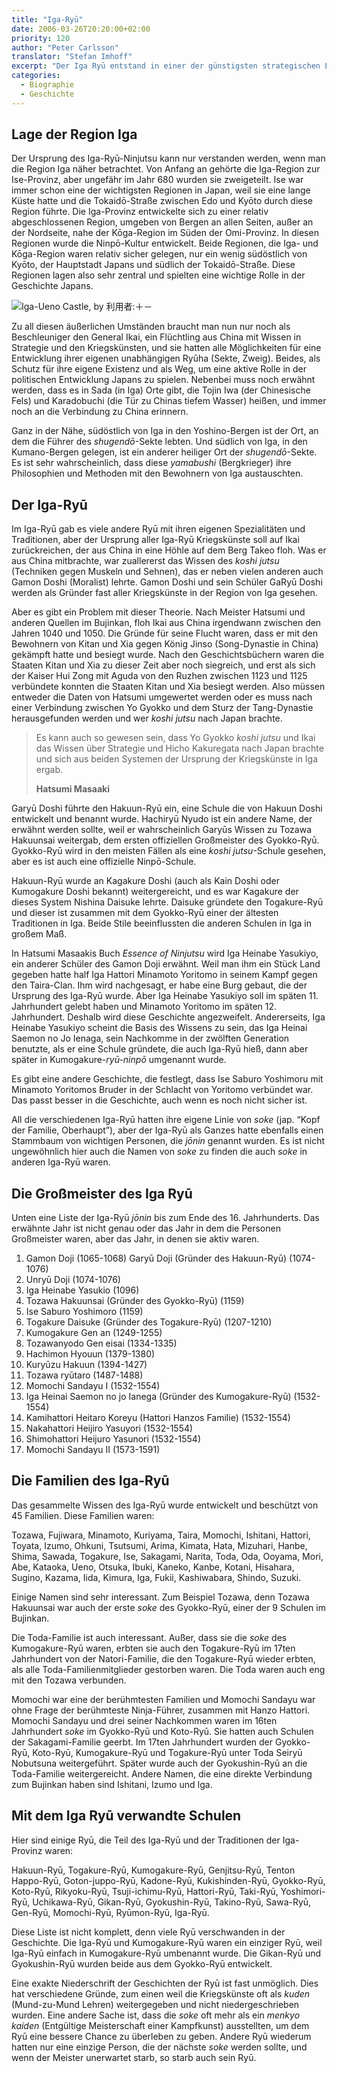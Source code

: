 ```yaml
---
title: "Iga-Ryū"
date: 2006-03-26T20:20:00+02:00
priority: 120
author: "Peter Carlsson"
translator: "Stefan Imhoff"
excerpt: "Der Iga Ryū entstand in einer der günstigsten strategischen Lagen der Region, in unzugänglichen Gebirgs- und Waldregionen, nahe wichtiger Hauptverkehrswege."
categories:
  - Biographie
  - Geschichte
---
```


## Lage der Region Iga

Der Ursprung des Iga-Ryū-Ninjutsu kann nur verstanden werden, wenn man die Region Iga näher betrachtet. Von Anfang an gehörte die Iga-Region zur Ise-Provinz, aber ungefähr im Jahr 680 wurden sie zweigeteilt. Ise war immer schon eine der wichtigsten Regionen in Japan, weil sie eine lange Küste hatte und die Tokaidō-Straße zwischen Edo und Kyōto durch diese Region führte. Die Iga-Provinz entwickelte sich zu einer relativ abgeschlossenen Region, umgeben von Bergen an allen Seiten, außer an der Nordseite, nahe der Kōga-Region im Süden der Omi-Provinz. In diesen Regionen wurde die Ninpō-Kultur entwickelt. Beide Regionen, die Iga- und Kōga-Region waren relativ sicher gelegen, nur ein wenig südöstlich von Kyōto, der Hauptstadt Japans und südlich der Tokaidō-Straße. Diese Regionen lagen also sehr zentral und spielten eine wichtige Rolle in der Geschichte Japans.

![Iga-Ueno Castle, by 利用者:＋－](/assets/images/book/iga-ueno-castle.jpg "Iga-Ueno Castle, by 利用者:＋－")

Zu all diesen äußerlichen Umständen braucht man nun nur noch als Beschleuniger den General Ikai, ein Flüchtling aus China mit Wissen in Strategie und den Kriegskünsten, und sie hatten alle Möglichkeiten für eine Entwicklung ihrer eigenen unabhängigen Ryūha (Sekte, Zweig). Beides, als Schutz für ihre eigene Existenz und als Weg, um eine aktive Rolle in der politischen Entwicklung Japans zu spielen. Nebenbei muss noch erwähnt werden, dass es in Sada (in Iga) Orte gibt, die Tojin Iwa (der Chinesische Fels) und Karadobuchi (die Tür zu Chinas tiefem Wasser) heißen, und immer noch an die Verbindung zu China erinnern.

Ganz in der Nähe, südöstlich von Iga in den Yoshino-Bergen ist der Ort, an dem die Führer des _shugendō_-Sekte lebten. Und südlich von Iga, in den Kumano-Bergen gelegen, ist ein anderer heiliger Ort der _shugendō_-Sekte. Es ist sehr wahrscheinlich, dass diese _yamabushi_ (Bergkrieger) ihre Philosophien und Methoden mit den Bewohnern von Iga austauschten.

## Der Iga-Ryū

Im Iga-Ryū gab es viele andere Ryū mit ihren eigenen Spezialitäten und Traditionen, aber der Ursprung aller Iga-Ryū Kriegskünste soll auf Ikai zurückreichen, der aus China in eine Höhle auf dem Berg Takeo floh. Was er aus China mitbrachte, war zuallererst das Wissen des _koshi jutsu_ (Techniken gegen Muskeln und Sehnen), das er neben vielen anderen auch Gamon Doshi (Moralist) lehrte. Gamon Doshi und sein Schüler GaRyū Doshi werden als Gründer fast aller Kriegskünste in der Region von Iga gesehen.

Aber es gibt ein Problem mit dieser Theorie. Nach Meister Hatsumi und anderen Quellen im Bujinkan, floh Ikai aus China irgendwann zwischen den Jahren 1040 und 1050. Die Gründe für seine Flucht waren, dass er mit den Bewohnern von Kitan und Xia gegen König Jinso (Song-Dynastie in China) gekämpft hatte und besiegt wurde. Nach den Geschichtsbüchern waren die Staaten Kitan und Xia zu dieser Zeit aber noch siegreich, und erst als sich der Kaiser Hui Zong mit Aguda von den Ruzhen zwischen 1123 und 1125 verbündete konnten die Staaten Kitan und Xia besiegt werden. Also müssen entweder die Daten von Hatsumi umgewertet werden oder es muss nach einer Verbindung zwischen Yo Gyokko und dem Sturz der Tang-Dynastie herausgefunden werden und wer _koshi jutsu_ nach Japan brachte.

> Es kann auch so gewesen sein, dass Yo Gyokko _koshi jutsu_ und Ikai das Wissen über Strategie und Hicho Kakuregata nach Japan brachte und sich aus beiden Systemen der Ursprung der Kriegskünste in Iga ergab.
>
> **Hatsumi Masaaki**

Garyū Doshi führte den Hakuun-Ryū ein, eine Schule die von Hakuun Doshi entwickelt und benannt wurde. Hachiryū Nyudo ist ein andere Name, der erwähnt werden sollte, weil er wahrscheinlich Garyūs Wissen zu Tozawa Hakuunsai weitergab, dem ersten offiziellen Großmeister des Gyokko-Ryū. Gyokko-Ryū wird in den meisten Fällen als eine _koshi jutsu_-Schule gesehen, aber es ist auch eine offizielle Ninpō-Schule.

Hakuun-Ryū wurde an Kagakure Doshi (auch als Kain Doshi oder Kumogakure Doshi bekannt) weitergereicht, und es war Kagakure der dieses System Nishina Daisuke lehrte. Daisuke gründete den Togakure-Ryū und dieser ist zusammen mit dem Gyokko-Ryū einer der ältesten Traditionen in Iga. Beide Stile beeinflussten die anderen Schulen in Iga in großem Maß.

In Hatsumi Masaakis Buch <cite>Essence of Ninjutsu</cite> wird Iga Heinabe Yasukiyo, ein anderer Schüler des Gamon Doji erwähnt. Weil man ihm ein Stück Land gegeben hatte half Iga Hattori Minamoto Yoritomo in seinem Kampf gegen den Taira-Clan. Ihm wird nachgesagt, er habe eine Burg gebaut, die der Ursprung des Iga-Ryū wurde. Aber Iga Heinabe Yasukiyo soll im späten 11. Jahrhundert gelebt haben und Minamoto Yoritomo im späten 12. Jahrhundert. Deshalb wird diese Geschichte angezweifelt. Andererseits, Iga Heinabe Yasukiyo scheint die Basis des Wissens zu sein, das Iga Heinai Saemon no Jo Ienaga, sein Nachkomme in der zwölften Generation benutzte, als er eine Schule gründete, die auch Iga-Ryū hieß, dann aber später in Kumogakure-_ryū-ninpō_ umgenannt wurde.

Es gibt eine andere Geschichte, die festlegt, dass Ise Saburo Yoshimoru mit Minamoto Yoritomos Bruder in der Schlacht von Yoritomo verbündet war. Das passt besser in die Geschichte, auch wenn es noch nicht sicher ist.

All die verschiedenen Iga-Ryū hatten ihre eigene Linie von _soke_ (jap. <q>Kopf der Familie, Oberhaupt</q>), aber der Iga-Ryū als Ganzes hatte ebenfalls einen Stammbaum von wichtigen Personen, die _jōnin_ genannt wurden. Es ist nicht ungewöhnlich hier auch die Namen von _soke_ zu finden die auch _soke_ in anderen Iga-Ryū waren.

## Die Großmeister des Iga Ryū

Unten eine Liste der Iga-Ryū _jōnin_ bis zum Ende des 16. Jahrhunderts. Das erwähnte Jahr ist nicht genau oder das Jahr in dem die Personen Großmeister waren, aber das Jahr, in denen sie aktiv waren.

1. Gamon Doji (1065-1068)
   Garyū Doji (Gründer des Hakuun-Ryū) (1074-1076)
2. Unryū Doji (1074-1076)
3. Iga Heinabe Yasukio (1096)
4. Tozawa Hakuunsai (Gründer des Gyokko-Ryū) (1159)
5. Ise Saburo Yoshimoro (1159)
6. Togakure Daisuke (Gründer des Togakure-Ryū) (1207-1210)
7. Kumogakure Gen an (1249-1255)
8. Tozawanyodo Gen eisai (1334-1335)
9. Hachimon Hyouun (1379-1380)
10. Kuryūzu Hakuun (1394-1427)
11. Tozawa ryūtaro (1487-1488)
12. Momochi Sandayu I (1532-1554)
13. Iga Heinai Saemon no jo Ianega (Gründer des Kumogakure-Ryū) (1532-1554)
14. Kamihattori Heitaro Koreyu (Hattori Hanzos Familie) (1532-1554)
15. Nakahattori Heijiro Yasuyori (1532-1554)
16. Shimohattori Heijuro Yasunori (1532-1554)
17. Momochi Sandayu II (1573-1591)

## Die Familien des Iga-Ryū

Das gesammelte Wissen des Iga-Ryū wurde entwickelt und beschützt von 45 Familien. Diese Familien waren:

Tozawa, Fujiwara, Minamoto, Kuriyama, Taira, Momochi, Ishitani, Hattori, Toyata, Izumo, Ohkuni, Tsutsumi, Arima, Kimata, Hata, Mizuhari, Hanbe, Shima, Sawada, Togakure, Ise, Sakagami, Narita, Toda, Oda, Ooyama, Mori, Abe, Kataoka, Ueno, Otsuka, Ibuki, Kaneko, Kanbe, Kotani, Hisahara, Sugino, Kazama, Iida, Kimura, Iga, Fukii, Kashiwabara, Shindo, Suzuki.

Einige Namen sind sehr interessant. Zum Beispiel Tozawa, denn Tozawa Hakuunsai war auch der erste _soke_ des Gyokko-Ryū, einer der 9 Schulen im Bujinkan.

Die Toda-Familie ist auch interessant. Außer, dass sie die _soke_ des Kumogakure-Ryū waren, erbten sie auch den Togakure-Ryū im 17ten Jahrhundert von der Natori-Familie, die den Togakure-Ryū wieder erbten, als alle Toda-Familienmitglieder gestorben waren. Die Toda waren auch eng mit den Tozawa verbunden.

Momochi war eine der berühmtesten Familien und Momochi Sandayu war ohne Frage der berühmteste Ninja-Führer, zusammen mit Hanzo Hattori. Momochi Sandayu und drei seiner Nachkommen waren im 16ten Jahrhundert _soke_ im Gyokko-Ryū und Koto-Ryū. Sie hatten auch Schulen der Sakagami-Familie geerbt. Im 17ten Jahrhundert wurden der Gyokko-Ryū, Koto-Ryū, Kumogakure-Ryū und Togakure-Ryū unter Toda Seiryū Nobutsuna weitergeführt. Später wurde auch der Gyokushin-Ryū an die Toda-Familie weitergereicht. Andere Namen, die eine direkte Verbindung zum Bujinkan haben sind Ishitani, Izumo und Iga.

## Mit dem Iga Ryū verwandte Schulen

Hier sind einige Ryū, die Teil des Iga-Ryū und der Traditionen der Iga-Provinz waren:

Hakuun-Ryū, Togakure-Ryū, Kumogakure-Ryū, Genjitsu-Ryū, Tenton Happo-Ryū, Goton-juppo-Ryū, Kadone-Ryū, Kukishinden-Ryū, Gyokko-Ryū, Koto-Ryū, Rikyoku-Ryū, Tsuji-ichimu-Ryū, Hattori-Ryū, Taki-Ryū, Yoshimori-Ryū, Uchikawa-Ryū, Gikan-Ryū, Gyokushin-Ryū, Takino-Ryū, Sawa-Ryū, Gen-Ryū, Momochi-Ryū, Ryūmon-Ryū, Iga-Ryū.

Diese Liste ist nicht komplett, denn viele Ryū verschwanden in der Geschichte. Die Iga-Ryū und Kumogakure-Ryū waren ein einziger Ryū, weil Iga-Ryū einfach in Kumogakure-Ryū umbenannt wurde. Die Gikan-Ryū und Gyokushin-Ryū wurden beide aus dem Gyokko-Ryū entwickelt.

Eine exakte Niederschrift der Geschichten der Ryū ist fast unmöglich. Dies hat verschiedene Gründe, zum einen weil die Kriegskünste oft als _kuden_ (Mund-zu-Mund Lehren) weitergegeben und nicht niedergeschrieben wurden. Eine andere Sache ist, dass die _soke_ oft mehr als ein _menkyo kaiden_ (Entgültige Meisterschaft einer Kampfkunst) ausstellten, um dem Ryū eine bessere Chance zu überleben zu geben. Andere Ryū wiederum hatten nur eine einzige Person, die der nächste _soke_ werden sollte, und wenn der Meister unerwartet starb, so starb auch sein Ryū.
